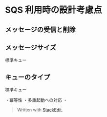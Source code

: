 # SQS 利用時の設計考慮点

## メッセージの受信と削除



## メッセージサイズ

標準キュー

## キューのタイプ
標準キュー

・冪等性
・多重起動への対応
・


> Written with [StackEdit](https://stackedit.io/).
<!--stackedit_data:
eyJoaXN0b3J5IjpbMjg4Mjg3NDk1LC01MzM2MDQyMzVdfQ==
-->